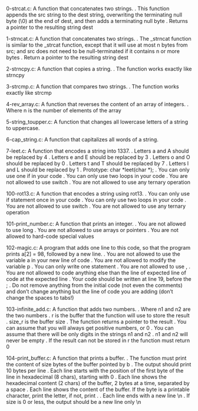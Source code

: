0-strcat.c: A function that concatenates two strings.
	  . This function appends the src string to the dest string, 
	    overwriting the terminating null byte (\0) at the end of dest, and then adds a terminating null byte
	  . Returns a pointer to the resulting string dest

1-strncat.c: A function that concatenates two strings.
	   . The _strncat function is similar to the _strcat function, except that
	     it will use at most n bytes from src; and
	     src does not need to be null-terminated if it contains n or more bytes
	   . Return a pointer to the resulting string dest

2-strncpy.c: A function that copies a string.
	   . The function works exactly like strncpy

3-strcmp.c: A function that compares two strings.
	  . The function works exactly like strcmp

4-rev_array.c: A function that reverses the content of an array of integers.
	     . Where n is the number of elements of the array

5-string_toupper.c: A function that changes all lowercase letters of a string to uppercase.

6-cap_string.c: A function that capitalizes all words of a string.

7-leet.c: A function that encodes a string into 1337.
	. Letters a and A should be replaced by 4
	. Letters e and E should be replaced by 3
	. Letters o and O should be replaced by 0
	. Letters t and T should be replaced by 7
	. Letters l and L should be replaced by 1
	. Prototype: char *leet(char *);
	. You can only use one if in your code
	. You can only use two loops in your code
	. You are not allowed to use switch
	. You are not allowed to use any ternary operation

100-rot13.c: A function that encodes a string using rot13.
	   . You can only use if statement once in your code
	   . You can only use two loops in your code
	   . You are not allowed to use switch
	   . You are not allowed to use any ternary operation

101-print_number.c: A function that prints an integer.
		  . You are not allowed to use long
		  . You are not allowed to use arrays or pointers
		  . You are not allowed to hard-code special values

102-magic.c: A program that adds one line to this code, so that the program prints a[2] = 98, followed by a new line.
	   . You are not allowed to use the variable a in your new line of code
	   . You are not allowed to modify the variable p
	   . You can only write one statement
	   . You are not allowed to use ,
	   . You are not allowed to code anything else than the line of expected line of code at the expected line
	   . Your code should be written at line 19, before the ;
	   . Do not remove anything from the initial code (not even the comments)
	and don’t change anything but the line of code you are adding (don’t change the spaces to tabs!)

103-infinite_add.c: A function that adds two numbers.
		  . Where n1 and n2 are the two numbers
		  . r is the buffer that the function will use to store the result
		  . size_r is the buffer size
		  . The function returns a pointer to the result
		  . You can assume that you will always get positive numbers, or 0
		  . You can assume that there will be only digits in the strings n1 and n2
		  . n1 and n2 will never be empty
		  . If the result can not be stored in r the function must return 0

104-print_buffer.c: A function that prints a buffer.
		  . The function must print the content of size bytes of the buffer pointed by b
		  . The output should print 10 bytes per line
		  . Each line starts with the position of the first byte of the line in hexadecimal (8 chars), starting with 0
		  . Each line shows the hexadecimal content (2 chars) of the buffer, 2 bytes at a time, separated by a space
		  . Each line shows the content of the buffer. If the byte is a printable character, print the letter, if not, print .
		  . Each line ends with a new line \n
		  . If size is 0 or less, the output should be a new line only \n
